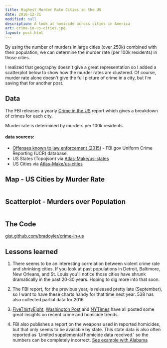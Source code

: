 ```yaml
---
title: Highest Murder Rate Cities in the US
date: 2016-12-31
modified: null
description: A look at homicide across cities in America
art: crime-in-us-cities.jpg
layout: post.html
---
```


By using the number of murders in large cities (over 250k) combined with their population, we can determine the murder rate (per 100k residents) in those cities.

I realized that geography doesn't give a great representation so I added a scatterplot below to show how the murder rates are clustered. Of course, murder rate alone doesn't give the full picture of crime in a city, but I'm saving that for another post.

## Data
The FBI releases a yearly [Crime in the US](https://ucr.fbi.gov/crime-in-the-u.s) report which gives a breakdown of crimes for each city.

Murder rate is determined by murders per 100k residents.
#### data sources:
- [Offenses known to law enforcement (2015)](https://ucr.fbi.gov/crime-in-the-u.s/2015/crime-in-the-u.s.-2015/tables/table-8/table_8_offenses_known_to_law_enforcement_by_state_by_city_2015.xls/view) - FBI.gov Uniform Crime Reporting (UCR) database.
- US States (Topojson) via [Atlas-Make/us-states](https://github.com/bradoyler/atlas-make/tree/master/us-states)
- US Cities via [Atlas-Make/us-cities](https://github.com/bradoyler/atlas-make/tree/master/us-cities)

## Map - US Cities by Murder Rate
<figure class="media-full">
<iframe id="iframe_map" src="/assets/widgets/crime/map.htm" frameborder="0" width="100%" scrolling="no" height="0"></iframe>
</figure>
<script>
    window.addEventListener('message', function(e) {
       console.log('message.e:', e.data);
        var $iframe = document.getElementById('iframe_map');
        var height = e.data[1];
        if (e.data[0]==='setHeight') {
            $iframe.style.height = height + 'px';
        }
    }, false);
</script>

## Scatterplot - Murders over Population
<figure class="media-full">
<iframe id="iframe_scatterplot" src="/assets/widgets/crime/scatterplot.htm" frameborder="0" width="100%" scrolling="no" height="0"></iframe>
</figure>
<script>
    window.addEventListener('message', function(e) {
       console.log('message.e:', e.data);
        var $iframe = document.getElementById('iframe_scatterplot');
        var height = e.data[1];
        if (e.data[0]==='setHeight') {
            $iframe.style.height = height + 'px';
        }
    }, false);
</script>

## The Code
<a href='http://bl.ocks.org/bradoyler/5adf1567be59283d3e882035e0371ed1' target='blank'>gist.github.com/bradoyler/crime-in-us</a>

## Lessons learned
1) There seems to be an interesting correlation between violent crime rate and shrinking cities. If you look at past populations in Detroit, Baltimore, New Orleans, and St. Louis you'll notice those cities have shrunk dramatically in the past 20-30 years. Hoping to dig more into that soon.

2) The FBI report, for the previous year, is released pretty late (September), so I want to have these charts handy for that time next year. 538 has also collected partial data for 2016

3) [FiveThirtyEight](http://fivethirtyeight.com/features/murders-rose-at-their-fastest-pace-in-a-quarter-century-last-year/), [Washington Post](https://www.washingtonpost.com/graphics/national/2015-homicides/) and [NYTimes](http://www.nytimes.com/interactive/2016/09/08/us/us-murder-rates.html) have all posted some great insights on recent crime and homicide trends.

4) FBI also publishes a report on the weapons used in reported homicides, but that only seems to be available by state. This state data is also often reported as 'Limited supplemental homicide data received.' so the numbers can be completely incorrect. [See example with Alabama](https://ucr.fbi.gov/crime-in-the-u.s/2015/crime-in-the-u.s.-2015/tables/table-20)
